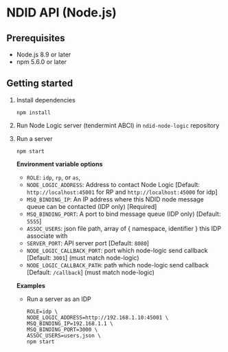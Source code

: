 # NDID API (Node.js)

## Prerequisites

* Node.js 8.9 or later
* npm 5.6.0 or later

## Getting started

1.  Install dependencies

    ```
    npm install
    ```

2.  Run Node Logic server (tendermint ABCI) in `ndid-node-logic` repository

3.  Run a server

    ```
    npm start
    ```

    **Environment variable options**
    * `ROLE`: `idp`, `rp`, or `as`,
    * `NODE_LOGIC_ADDRESS`: Address to contact Node Logic [Default: `http://localhost:45001` for RP and `http://localhost:45000` for idp]
    * `MSQ_BINDING_IP`: An IP address where this NDID node message queue can be contacted (IDP only) [Required]
    * `MSQ_BINDING_PORT`: A port to bind message queue (IDP only) [Default: `5555`]
    * `ASSOC_USERS`: json file path, array of { namespace, identifier } this IDP associate with
    * `SERVER_PORT`: API server port [Default: `8080`]
    * `NODE_LOGIC_CALLBACK_PORT`: port which node-logic send callback [Default: `3001`] (must match node-logic)
    * `NODE_LOGIC_CALLBACK_PATH`: path which node-logic send callback [Default: `/callback`] (must match node-logic)

    **Examples**
    * Run a server as an IDP

        ```
        ROLE=idp \
        NODE_LOGIC_ADDRESS=http://192.168.1.10:45001 \
        MSQ_BINDING_IP=192.168.1.1 \
        MSQ_BINDING_PORT=3000 \
        ASSOC_USERS=users.json \
        npm start
        ```
